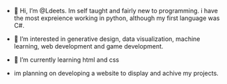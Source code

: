 - 👋 Hi, I’m @Ldeets. Im self taught and fairly new to programming. i have the most expreience working in python, although my first language was C#. 
- 👀 I’m interested in generative design, data visualization, machine learning, web development and game development.
- 🌱 I’m currently learning html and css

- im planning on developing a website to display and achive my projects.

<!---
Ldeets/Ldeets is a ✨ special ✨ repository because its `README.md` (this file) appears on your GitHub profile.
You can click the Preview link to take a look at your changes.
--->
